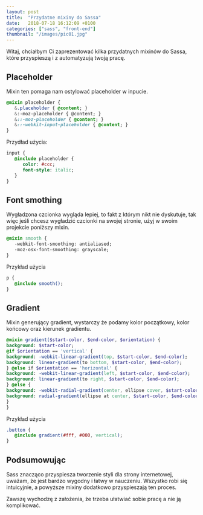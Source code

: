 ```yaml
---
layout: post
title:  "Przydatne mixiny do Sassa"
date:   2018-07-18 16:12:09 +0100
categories: ["sass", "front-end"]
thumbnail: "/images/pic01.jpg"
---
```


Witaj, chciałbym Ci zaprezentować kilka przydatnych mixinów do Sassa, które przyspieszą i z automatyzują twoją pracę.

## Placeholder

Mixin ten pomaga nam ostylować placeholder w inpucie.

```sass
@mixin placeholder {
   &.placeholder { @content; }
   &:-moz-placeholder { @content; }
   &::-moz-placeholder { @content; }
   &::-webkit-input-placeholder { @content; }
}
```
Przydład użycia:

```sass
input {
   @include placeholder {
      color: #ccc;
      font-style: italic;
   }
}
```

## Font smothing

Wygładzona czcionka wygląda lepiej, to fakt z którym nikt nie dyskutuje, tak więc jeśli chcesz wygładzić czcionki na swojej stronie, użyj w swoim projekcie poniższy mixin.

```sass
@mixin smooth {
   -webkit-font-smoothing: antialiased;
   -moz-osx-font-smoothing: grayscale;
}
```

Przykład użycia

```sass
p {
   @include smooth();
}
```

## Gradient

Mixin generujący gradient, wystarczy że podamy kolor początkowy, kolor końcowy oraz kierunek gradientu.

```sass
@mixin gradient($start-color, $end-color, $orientation) {
background: $start-color;
@if $orientation == 'vertical' {
background: -webkit-linear-gradient(top, $start-color, $end-color);
background: linear-gradient(to bottom, $start-color, $end-color);
} @else if $orientation == 'horizontal' {
background: -webkit-linear-gradient(left, $start-color, $end-color);
background: linear-gradient(to right, $start-color, $end-color);
} @else {
background: -webkit-radial-gradient(center, ellipse cover, $start-color, $end-color);
background: radial-gradient(ellipse at center, $start-color, $end-color);
}
}
``` 

Przykład użycia

```sass
.button {
   @include gradient(#fff, #000, vertical);
}
```

## Podsumowując

Sass znacząco przyspiesza tworzenie styli dla strony internetowej, uważam, że jest bardzo wygodny i łatwy w nauczeniu. Wszystko robi się intuicyjnie, a powyższe mixiny dodatkowo przyspieszają ten proces.

Zawszę wychodzę z założenia, że trzeba ułatwiać sobie pracę a nie ją komplikować.
